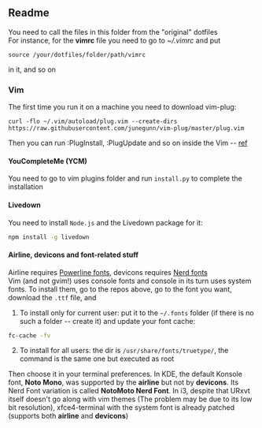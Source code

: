 ## Readme
You need to call the files in this folder from the "original" dotfiles  
For instance, for the **vimrc** file you need to go to _~/.vimrc_ and put
~~~vimscript
source /your/dotfiles/folder/path/vimrc
~~~
in it, and so on
### Vim
The first time you run it on a machine you need to download vim-plug:
~~~vimscript
curl -flo ~/.vim/autoload/plug.vim --create-dirs https://raw.githubusercontent.com/junegunn/vim-plug/master/plug.vim
~~~
Then you can run :PlugInstall, :PlugUpdate and so on inside the Vim -- [ref][vim-plug-gh]
#### YouCompleteMe (YCM)
You need to go to vim plugins folder and run `install.py` to complete the installation
#### Livedown
You need to install `Node.js` and the Livedown package for it:
~~~bash
npm install -g livedown
~~~
#### Airline, devicons and font-related stuff
Airline requires [Powerline fonts][p-fonts-gh], devicons requires [Nerd fonts][n-fonts-gh]  
Vim (and not gvim!) uses console fonts and console in its turn uses system fonts. To install them, go to the repos above, go to the font you want, download the `.ttf` file, and
1. To install only for current user: put it to the `~/.fonts` folder (if there is no such a folder -- create it) and update your font cache:
~~~bash
fc-cache -fv
~~~
2. To install for all users: the dir is `/usr/share/fonts/truetype/`, the command is the same one but executed as root  

Then choose it in your terminal preferences.
In KDE, the default Konsole font, **Noto Mono**, was supported by the **airline** but not by **devicons**. Its Nerd Font variation is called **NotoMoto Nerd Font**.
In i3, despite that URxvt itself doesn't go along with vim themes (The problem may be due to its low bit resolution), xfce4-terminal with the system font is already patched (supports both **airline** and **devicons**)



[vim-plug-gh]: https://github.com/junegunn/vim-plug
[p-fonts-gh]: https://github.com/powerline/fonts
[n-fonts-gh]: https://github.com/ryanoasis/nerd-fonts

